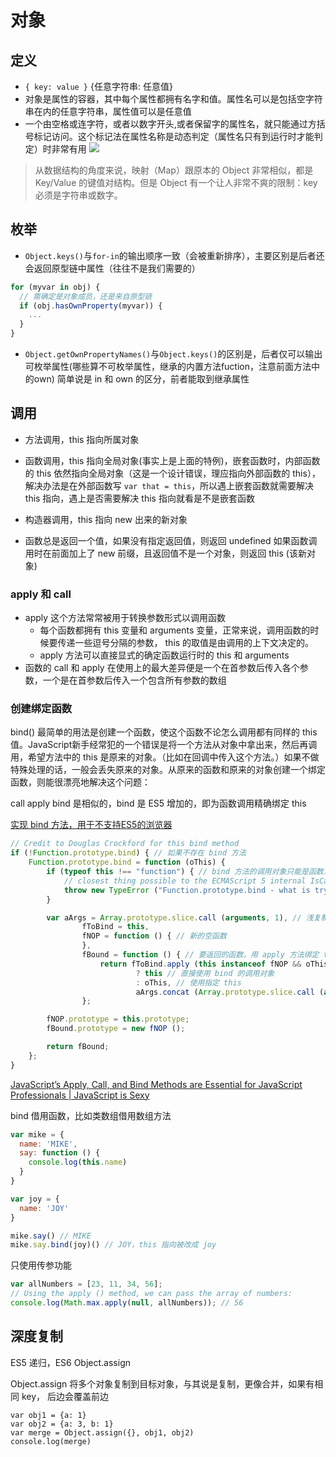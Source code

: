 # 对象

## 定义

* `{ key: value }` {任意字符串: 任意值}
* 对象是属性的容器，其中每个属性都拥有名字和值。属性名可以是包括空字符串在内的任意字符串，属性值可以是任意值
* 一个由空格或连字符，或者以数字开头,或者保留字的属性名，就只能通过方括号标记访问。这个标记法在属性名称是动态判定（属性名只有到运行时才能判定）时非常有用
![](http://wx4.sinaimg.cn/large/4e5d3ea7ly1fcj043tniuj206u06h3yj.jpg)
> 从数据结构的角度来说，映射（Map）跟原本的 Object 非常相似，都是 Key/Value 的键值对结构。但是 Object 有一个让人非常不爽的限制：key 必须是字符串或数字。


## 枚举

* `Object.keys()`与`for-in`的输出顺序一致（会被重新排序），主要区别是后者还会返回原型链中属性（往往不是我们需要的）
```js
for (myvar in obj) {
  // 需确定是对象成员，还是来自原型链
  if (obj.hasOwnProperty(myvar)) {
    ...
  }
}

```
* `Object.getOwnPropertyNames()`与`Object.keys()`的区别是，后者仅可以输出可枚举属性(哪些算不可枚举属性，继承的内置方法fuction，注意前面方法中的own)
简单说是 in 和 own 的区分，前者能取到继承属性

## 调用

* 方法调用，this 指向所属对象
* 函数调用，this 指向全局对象(事实上是上面的特例)，嵌套函数时，内部函数的 this 依然指向全局对象（这是一个设计错误，理应指向外部函数的 this），解决办法是在外部函数写 `var that = this`，所以遇上嵌套函数就需要解决 this 指向，遇上是否需要解决 this 指向就看是不是嵌套函数
* 构造器调用，this 指向 new 出来的新对象

* 函数总是返回一个值，如果没有指定返回值，则返回 undefined
  如果函数调用时在前面加上了 new 前缀，且返回值不是一个对象，则返回 this (该新对象)

### apply 和 call
* apply 这个方法常常被用于转换参数形式以调用函数
  - 每个函数都拥有 this 变量和 arguments 变量，正常来说，调用函数的时候要传递一些逗号分隔的参数， this 的取值是由调用的上下文决定的。
  - apply 方法可以直接显式的确定函数运行时的 this 和 arguments 
* 函数的 call 和 apply 在使用上的最大差异便是一个在首参数后传入各个参数，一个是在首参数后传入一个包含所有参数的数组

### 创建绑定函数
bind() 最简单的用法是创建一个函数，使这个函数不论怎么调用都有同样的 this 值。JavaScript新手经常犯的一个错误是将一个方法从对象中拿出来，然后再调用，希望方法中的 this 是原来的对象。（比如在回调中传入这个方法。）如果不做特殊处理的话，一般会丢失原来的对象。从原来的函数和原来的对象创建一个绑定函数，则能很漂亮地解决这个问题：

  call apply bind 是相似的，bind 是 ES5 增加的，即为函数调用精确绑定 this

  [实现 bind 方法，用于不支持ES5的浏览器](https://gist.github.com/cyio/bd17078f271eef9890d048d36ca4a0c4)

  ```js
  // Credit to Douglas Crockford for this bind method
  if (!Function.prototype.bind) { // 如果不存在 bind 方法
      Function.prototype.bind = function (oThis) {
          if (typeof this !== "function") { // bind 方法的调用对象只能是函数，如果不是则抛出异常
              // closest thing possible to the ECMAScript 5 internal IsCallable function​
              throw new TypeError ("Function.prototype.bind - what is trying to be bound is not callable");
          }

          var aArgs = Array.prototype.slice.call (arguments, 1), // 浅复制 bind 的参数，从第 2 个开始到结束 http://stackoverflow.com/a/26618338/5657916
                  fToBind = this,
                  fNOP = function () { // 新的空函数           
                  },
                  fBound = function () { // 要返回的函数，用 apply 方法绑定 this
                      return fToBind.apply (this instanceof fNOP && oThis // 待返回函数与构造函数原型是否一致，oThis 参数是否存在
                              ? this // 直接使用 bind 的调用对象
                              : oThis, // 使用指定 this
                              aArgs.concat (Array.prototype.slice.call (arguments))); // 合并两个方法的参数
                  };

          fNOP.prototype = this.prototype;
          fBound.prototype = new fNOP ();

          return fBound;
      };
  }
  ```
  [JavaScript’s Apply, Call, and Bind Methods are Essential for JavaScript Professionals | JavaScript is Sexy](http://javascriptissexy.com/javascript-apply-call-and-bind-methods-are-essential-for-javascript-professionals/)

  bind 借用函数，比如类数组借用数组方法
  ```js
  var mike = {
    name: 'MIKE',
    say: function () {
      console.log(this.name)
    }
  }

  var joy = {
    name: 'JOY'
  }

  mike.say() // MIKE
  mike.say.bind(joy)() // JOY，this 指向被改成 joy
  ```

  只使用传参功能
  ```js
  var allNumbers = [23, 11, 34, 56];
  // Using the apply () method, we can pass the array of numbers:​
  console.log(Math.max.apply(null, allNumbers)); // 56
  ```

## 深度复制
ES5 递归，ES6 Object.assign

Object.assign 将多个对象复制到目标对象，与其说是复制，更像合并，如果有相同 key， 后边会覆盖前边
```JS
var obj1 = {a: 1}
var obj2 = {a: 3, b: 1}
var merge = Object.assign({}, obj1, obj2)
console.log(merge)
```
